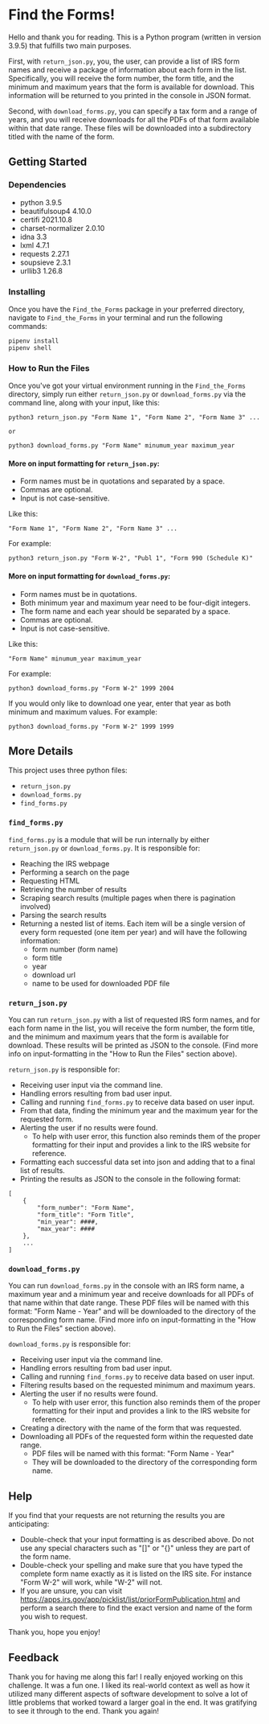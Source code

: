 # Find the Forms!

Hello and thank you for reading. This is a Python program (written in version 3.9.5) that fulfills two main purposes.

First, with `return_json.py`, you, the user, can provide a list of IRS form names and receive a package of information about each form in the list. Specifically, you will receive the form number, the form title, and the minimum and maximum years that the form is available for download. This information will be returned to you printed in the console in JSON format.

Second, with `download_forms.py`, you can specify a tax form and a range of years, and you will receive downloads for all the PDFs of that form available within that date range. These files will be downloaded into a subdirectory titled with the name of the form.

## Getting Started

### Dependencies

- python 3.9.5
- beautifulsoup4 4.10.0
- certifi 2021.10.8
- charset-normalizer 2.0.10
- idna 3.3
- lxml 4.7.1
- requests 2.27.1
- soupsieve 2.3.1
- urllib3 1.26.8

### Installing

Once you have the `Find_the_Forms` package in your preferred directory, navigate to `Find_the_Forms` in your terminal and run the following commands:

```
pipenv install
pipenv shell
```

### How to Run the Files

Once you've got your virtual environment running in the `Find_the_Forms` directory, simply run either `return_json.py` or `download_forms.py` via the command line, along with your input, like this:

```
python3 return_json.py "Form Name 1", "Form Name 2", "Form Name 3" ...

or

python3 download_forms.py "Form Name" minumum_year maximum_year
```

#### More on input formatting for `return_json.py`:

- Form names must be in quotations and separated by a space.
- Commas are optional.
- Input is not case-sensitive.

Like this:

`"Form Name 1", "Form Name 2", "Form Name 3" ...`

For example:

`python3 return_json.py "Form W-2", "Publ 1", "Form 990 (Schedule K)"`

#### More on input formatting for `download_forms.py`:

- Form names must be in quotations.
- Both minimum year and maximum year need to be four-digit integers.
- The form name and each year should be separated by a space.
- Commas are optional.
- Input is not case-sensitive.

Like this:

`"Form Name" minumum_year maximum_year`

For example:

`python3 download_forms.py "Form W-2" 1999 2004`

If you would only like to download one year, enter that year as both minimum and maximum values.
For example:

`python3 download_forms.py "Form W-2" 1999 1999`

## More Details

This project uses three python files:

- `return_json.py`
- `download_forms.py`
- `find_forms.py`

### `find_forms.py`

`find_forms.py` is a module that will be run internally by either `return_json.py` or `download_forms.py`.
It is responsible for:

- Reaching the IRS webpage
- Performing a search on the page
- Requesting HTML
- Retrieving the number of results
- Scraping search results (multiple pages when there is pagination involved)
- Parsing the search results
- Returning a nested list of items. Each item will be a single version of every form requested (one item per year) and will have the following information:
  - form number (form name)
  - form title
  - year
  - download url
  - name to be used for downloaded PDF file

### `return_json.py`

You can run `return_json.py` with a list of requested IRS form names, and for each form name in the list, you will receive the form number, the form title, and the minimum and maximum years that the form is available for download. These results will be printed as JSON to the console.
(Find more info on input-formatting in the "How to Run the Files" section above).

`return_json.py` is responsible for:

- Receiving user input via the command line.
- Handling errors resulting from bad user input.
- Calling and running `find_forms.py` to receive data based on user input.
- From that data, finding the minimum year and the maximum year for the requested form.
- Alerting the user if no results were found.
  - To help with user error, this function also reminds them of the proper formatting for their input and provides a link to the IRS website for reference.
- Formatting each successful data set into json and adding that to a final list of results.
- Printing the results as JSON to the console in the following format:

```
[
    {
        "form_number": "Form Name",
        "form_title": "Form Title",
        "min_year": ####,
        "max_year": ####
    },
    ...
]
```

### `download_forms.py`

You can run `download_forms.py` in the console with an IRS form name, a maximum year and a minimum year and receive downloads for all PDFs of that name within that date range. These PDF files will be named with this format: "Form Name - Year" and will be downloaded to the directory of the corresponding form name.
(Find more info on input-formatting in the "How to Run the Files" section above).

`download_forms.py` is responsible for:

- Receiving user input via the command line.
- Handling errors resulting from bad user input.
- Calling and running `find_forms.py` to receive data based on user input.
- Filtering results based on the requested minimum and maximum years.
- Alerting the user if no results were found.
  - To help with user error, this function also reminds them of the proper formatting for their input and provides a link to the IRS website for reference.
- Creating a directory with the name of the form that was requested.
- Downloading all PDFs of the requested form within the requested date range.
  - PDF files will be named with this format: "Form Name - Year"
  - They will be downloaded to the directory of the corresponding form name.


## Help

If you find that your requests are not returning the results you are anticipating:

- Double-check that your input formatting is as described above. Do not use any special characters such as "[]" or "{}" unless they are part of the form name.
- Double-check your spelling and make sure that you have typed the complete form name exactly as it is listed on the IRS site. For instance "Form W-2" will work, while "W-2" will not.
- If you are unsure, you can visit https://apps.irs.gov/app/picklist/list/priorFormPublication.html and perform a search there to find the exact version and name of the form you wish to request.

Thank you, hope you enjoy!

## Feedback

Thank you for having me along this far! I really enjoyed working on this challenge. It was a fun one. I liked its real-world context as well as how it utilized many different aspects of software development to solve a lot of little problems that worked toward a larger goal in the end. It was gratifying to see it through to the end. Thank you again!
